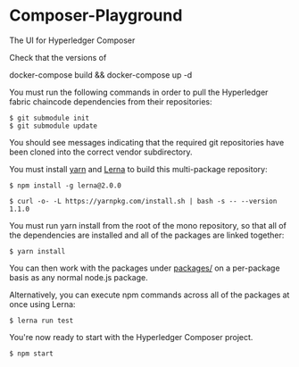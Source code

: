 # Composer-Playground
The UI for Hyperledger Composer

Check that the versions of 

docker-compose build && docker-compose up -d

You must run the following commands in order to pull the Hyperledger fabric chaincode dependencies from their repositories:

    $ git submodule init
    $ git submodule update

You should see messages indicating that the required git repositories have been cloned into the correct vendor subdirectory.

You must install [yarn](https://yarnpkg.com/) and [Lerna](https://lernajs.io) to build this multi-package repository:

    $ npm install -g lerna@2.0.0

    $ curl -o- -L https://yarnpkg.com/install.sh | bash -s -- --version 1.1.0

You must run yarn install from the root of the mono repository, so that all of the dependencies are installed and all of the packages are linked together:

    $ yarn install

You can then work with the packages under [packages/](packages/) on a per-package
basis as any normal node.js package.

Alternatively, you can execute npm commands across all of the packages at once using
Lerna:

    $ lerna run test

You're now ready to start with the Hyperledger Composer project. 

    $ npm start
